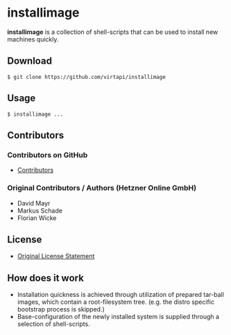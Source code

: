installimage
=====

**installimage** is a collection of shell-scripts that can be used to install new machines quickly.

## Download
```$ git clone https://github.com/virtapi/installimage```

## Usage
```$ installimage ...```

## Contributors

### Contributors on GitHub
* [Contributors](https://github.com/virtapi/installimage/graphs/contributors)

### Original Contributors / Authors (Hetzner Online GmbH)
* David Mayr
* Markus Schade
* Florian Wicke

## License
* [Original License Statement](http://wiki.hetzner.de/index.php/Installimage/en#Who_is_the_author_of_the_script.3F_Can_I_use_it_freely.3F)

## How does it work
* Installation quickness is achieved through utilization of prepared tar-ball images, which contain a root-filesystem tree. (e.g. the distro specific bootstrap process is skipped.)
* Base-configuration of the newly installed system is supplied through a selection of shell-scripts.
